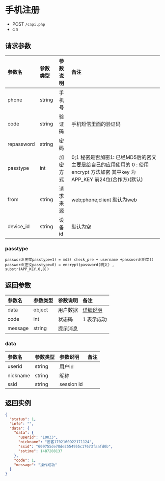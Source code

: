 # 手机注册

* POST `/capi.php`
* c `5`

## 请求参数

| 参数名 | 参数类型 | 参数说明 | 备注 |
| :---- | :----| :----| :---- |
| phone | string | 手机号 |
| code | string | 验证码 | 手机短信里面的验证码 |
| repassword | string | 密码 |
| passtype | int | 加密方式 | 0;1  秘密是否加密1: 已经MD5后的密文 主要是给自己的应用使用的  0 : 使用 encrypt 方法加密 其中key 为 APP_KEY 前24位(合作方)(默认) |
| from | string | 请求来源 | web;phone;client  默认为web |
| device_id | string | 设备id | 默认为空 |

### passtype

```
password(密文passtype=1) = md5( check_pre + username +password(明文))
password(密文passtype=0) = encrypt(password(明文) , substr(APP_KEY,0,8))  
```

## 返回参数

| 参数名 | 参数类型 | 参数说明 | 备注 |
| :---- | :----| :----| :---- |
| data | object | 用户数据 | [详细说明](#data) |
| code | int | 状态码 | 1 表示成功 |
| message | string | 提示消息 |

### data

| 参数名 | 参数类型 | 参数说明 | 备注 |
| :---- | :----| :----| :---- |
| userid | string | 用户id |
| nickname | string | 昵称 |
| ssid | string | session id |

## 返回实例

```JSON
{
  "status": 1,
  "info": "",
  "data": {
    "data": {
      "userid": "10033",
      "nickname": "游客1702160922171124",
      "ssid": "609755de78de2554955c17673faafd0b",
      "sstime": 1487208137
    },
    "code": 1,
    "message": "操作成功"
  }
}
```
